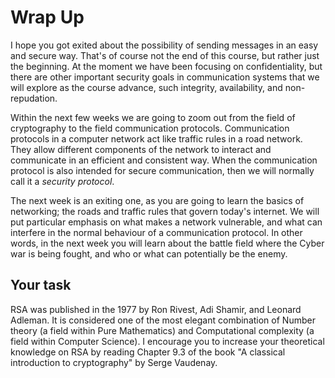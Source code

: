 # Wrap Up


I hope you got exited about the possibility of sending messages in an easy and secure way. That's of course not the end of this course, but rather just the beginning. At the moment we have been focusing on confidentiality, but there are other important security goals in communication systems that we will explore as the course advance, such integrity, availability, and non-repudation. 

Within the next few weeks we are going to zoom out from the field of cryptography to the field communication protocols. Communication protocols in a computer network act like traffic rules in a road network. They allow different components of the network to interact and communicate in an efficient and consistent way. When the communication protocol is also intended for secure communication, then we will normally call it a *security protocol*.

The next week is an exiting one, as you are going to learn the basics of networking; the roads and traffic rules that govern today's internet. We will put particular emphasis on what makes a network vulnerable, and what can interfere in the normal behaviour of a communication protocol. In other words, in the next week you will learn about the battle field where the Cyber war is being fought, and who or what can potentially be the enemy. 

## Your task 

RSA was published in the 1977 by Ron Rivest, Adi Shamir, and Leonard Adleman. It is considered one of the most elegant combination of Number theory (a field within Pure Mathematics) and Computational complexity (a field within Computer Science). I encourage you to increase your theoretical knowledge on RSA by reading Chapter 9.3 of the book "A classical introduction to cryptography" by Serge Vaudenay. 





